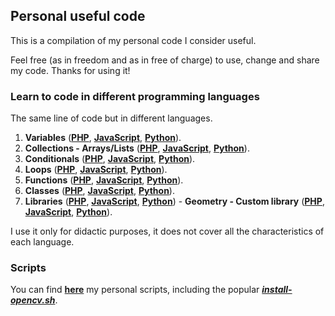 ## Personal useful code

This is a compilation of my personal code I consider useful.

Feel free (as in freedom and as in free of charge) to use, change and share my code. Thanks for using it!

### Learn to code in different programming languages

The same line of code but in different languages.

1. **Variables** (**[PHP](https://github.com/milq/milq/blob/master/learn/prog/01/01.php)**, **[JavaScript](https://github.com/milq/milq/blob/master/learn/prog/01/01.js)**, **[Python](https://github.com/milq/milq/blob/master/learn/prog/01/01.py)**).
2. **Collections - Arrays/Lists** (**[PHP](https://github.com/milq/milq/blob/master/learn/prog/02/02.php)**, **[JavaScript](https://github.com/milq/milq/blob/master/learn/prog/02/02.js)**, **[Python](https://github.com/milq/milq/blob/master/learn/prog/02/02.py)**).
3. **Conditionals** (**[PHP](https://github.com/milq/milq/blob/master/learn/prog/03/03.php)**, **[JavaScript](https://github.com/milq/milq/blob/master/learn/prog/03/03.js)**, **[Python](https://github.com/milq/milq/blob/master/learn/prog/03/03.py)**).
4. **Loops** (**[PHP](https://github.com/milq/milq/blob/master/learn/prog/04/04.php)**, **[JavaScript](https://github.com/milq/milq/blob/master/learn/prog/04/04.js)**, **[Python](https://github.com/milq/milq/blob/master/learn/prog/04/04.py)**).
5. **Functions** (**[PHP](https://github.com/milq/milq/blob/master/learn/prog/05/05.php)**, **[JavaScript](https://github.com/milq/milq/blob/master/learn/prog/05/05.js)**, **[Python](https://github.com/milq/milq/blob/master/learn/prog/05/05.py)**).
6. **Classes** (**[PHP](https://github.com/milq/milq/blob/master/learn/prog/06/06.php)**, **[JavaScript](https://github.com/milq/milq/blob/master/learn/prog/06/06.js)**, **[Python](https://github.com/milq/milq/blob/master/learn/prog/06/06.py)**).
6. **Libraries** (**[PHP](https://github.com/milq/milq/blob/master/learn/prog/07/07.php)**, **[JavaScript](https://github.com/milq/milq/blob/master/learn/prog/07/07.js)**, **[Python](https://github.com/milq/milq/blob/master/learn/prog/07/07.py)**) - **Geometry - Custom library** (**[PHP](https://github.com/milq/milq/blob/master/learn/prog/07/geometry.php)**, **[JavaScript](https://github.com/milq/milq/blob/master/learn/prog/07/geometry.js)**, **[Python](https://github.com/milq/milq/blob/master/learn/prog/07/geometry.py)**).

I use it only for didactic purposes, it does not cover all the characteristics of each language.

### Scripts

You can find **[here](scripts)** my personal scripts, including the popular **[_install-opencv.sh_](scripts/bash/install-opencv.sh)**.
